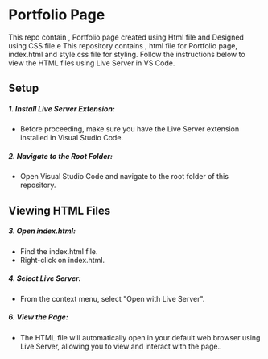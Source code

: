# Portfolio Page
This repo contain , Portfolio page created using Html file and Designed using CSS file.e
This repository contains , html file for Portfolio page, index.html and style.css file for styling. Follow the instructions below to view the HTML files using Live Server in VS Code.
<h2>Setup</h2>

<h5>1. Install Live Server Extension:</h5>
     <ul>
     <li>Before proceeding, make sure you have the Live Server extension installed in Visual Studio Code.</li>
    </ul>
     
<h5>2. Navigate to the Root Folder:</h5>
    <ul>
     <li>Open Visual Studio Code and navigate to the root folder of this repository.</li>
    </ul>
   

<h2>Viewing HTML Files</h2>
<h5>3. Open index.html:</h5>
   <ul>
      <li>Find the index.html file.</li>
      <li>Right-click on index.html.</li>
   </ul>
<h5>4. Select Live Server:</h5>
    <ul>
     <li>From the context menu, select "Open with Live Server".</li>
    </ul>


<h5>6. View the Page:</h5>
     <ul>
     <li>The HTML file will automatically open in your default web browser using Live Server, allowing you to view and interact with the page..</li>
    </ul>
     
